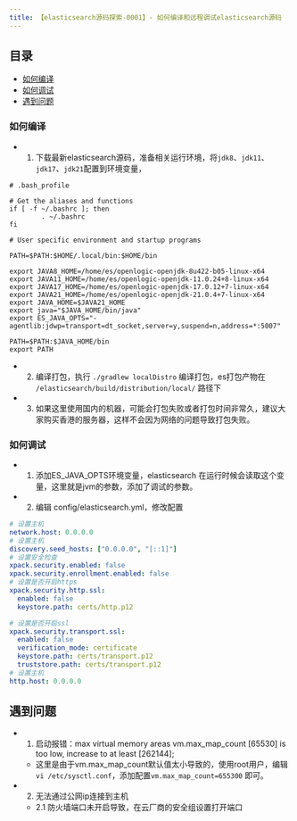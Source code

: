 ```yaml
---
title: 【elasticsearch源码探索-0001】- 如何编译和远程调试elasticsearch源码
---
```


## 目录

- [如何编译](#如何编译)
- [如何调试](#如何调试)
- [遇到问题](#遇到问题)

### 如何编译

- 1. 下载最新elasticsearch源码，准备相关运行环境，将`jdk8`、`jdk11`、`jdk17`、`jdk21`配置到环境变量，

```shell
# .bash_profile

# Get the aliases and functions
if [ -f ~/.bashrc ]; then
        . ~/.bashrc
fi

# User specific environment and startup programs

PATH=$PATH:$HOME/.local/bin:$HOME/bin

export JAVA8_HOME=/home/es/openlogic-openjdk-8u422-b05-linux-x64
export JAVA11_HOME=/home/es/openlogic-openjdk-11.0.24+8-linux-x64
export JAVA17_HOME=/home/es/openlogic-openjdk-17.0.12+7-linux-x64
export JAVA21_HOME=/home/es/openlogic-openjdk-21.0.4+7-linux-x64
export JAVA_HOME=$JAVA21_HOME
export java="$JAVA_HOME/bin/java"
export ES_JAVA_OPTS="-agentlib:jdwp=transport=dt_socket,server=y,suspend=n,address=*:5007"

PATH=$PATH:$JAVA_HOME/bin
export PATH
```

- 2. 编译打包，执行 `./gradlew localDistro` 编译打包，es打包产物在 `/elasticsearch/build/distribution/local/` 路径下

- 3. 如果这里使用国内的机器，可能会打包失败或者打包时间非常久，建议大家购买香港的服务器，这样不会因为网络的问题导致打包失败。

### 如何调试

- 1. 添加ES_JAVA_OPTS环境变量，elasticsearch 在运行时候会读取这个变量，这里就是jvm的参数，添加了调试的参数。
- 2. 编辑 config/elasticsearch.yml，修改配置

```yaml
# 设置主机
network.host: 0.0.0.0
# 设置主机
discovery.seed_hosts: ["0.0.0.0", "[::1]"]
# 设置安全检查
xpack.security.enabled: false
xpack.security.enrollment.enabled: false
# 设置是否开启https
xpack.security.http.ssl:
  enabled: false
  keystore.path: certs/http.p12

# 设置是否开启ssl
xpack.security.transport.ssl:
  enabled: false
  verification_mode: certificate
  keystore.path: certs/transport.p12
  truststore.path: certs/transport.p12
# 设置主机
http.host: 0.0.0.0
```

## 遇到问题

- 1. 启动报错：max virtual memory areas vm.max_map_count [65530] is too low, increase to at least [262144];
  - 这里是由于vm.max_map_count默认值太小导致的，使用root用户，编辑`vi /etc/sysctl.conf`，添加配置`vm.max_map_count=655300` 即可。

- 2. 无法通过公网ip连接到主机
  - 2.1 防火墙端口未开启导致，在云厂商的安全组设置打开端口
